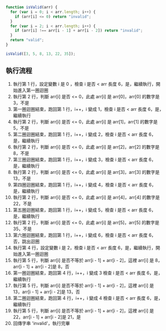 ```js
function isValid(arr) {
  for (var i = 0; i < arr.length; i++) {
    if (arr[i] <= 0) return "invalid";
  }
  for (var i = 2; i < arr.length; i++) {
    if (arr[i] !== arr[i - 1] + arr[i - 2]) return "invalid";
  }
  return "valid";
}

isValid([3, 5, 8, 13, 22, 35]);
```

## 執行流程

1. 執行第 1 行，設定變數 i 是 0 ，檢查 i 是否 < arr 長度 6，是，繼續執行，開始進入第一圈迴圈
2. 執行第 2 行，判斷 arr[i] 是否 <= 0，此處 arr[i] 是 arr[0]，arr[0] 的數字是 3，不是
3. 第一圈迴圈結束，跑回第 1 行，i++，i 變成 1，檢查 i 是否 < arr 長度 6，是，繼續執行
4. 執行第 2 行，判斷 arr[i] 是否 <= 0，此處 arr[i] 是 arr[1]，arr[1] 的數字是 5，不是
5. 第二圈迴圈結束，跑回第 1 行，i++，i 變成 2，檢查 i 是否 < arr 長度 6，是，繼續執行
6. 執行第 2 行，判斷 arr[i] 是否 <= 0，此處 arr[i] 是 arr[2]，arr[2] 的數字是 8，不是
7. 第三圈迴圈結束，跑回第 1 行，i++，i 變成 3，檢查 i 是否 < arr 長度 6，是，繼續執行
8. 執行第 2 行，判斷 arr[i] 是否 <= 0，此處 arr[i] 是 arr[3]，arr[3] 的數字是 13，不是
9. 第四圈迴圈結束，跑回第 1 行，i++，i 變成 4，檢查 i 是否 < arr 長度 6，是，繼續執行
10. 執行第 2 行，判斷 arr[i] 是否 <= 0，此處 arr[i] 是 arr[4]，arr[4] 的數字是 22，不是
11. 第五圈迴圈結束，跑回第 1 行，i++，i 變成 5，檢查 i 是否 < arr 長度 6，是，繼續執行
12. 執行第 2 行，判斷 arr[i] 是否 <= 0，此處 arr[i] 是 arr[5]，arr[5] 的數字是 35，不是
13. 第六圈迴圈結束，跑回第 1 行，i++，i 變成 6，檢查 i 是否 < arr 長度 6，否，跳出迴圈
14. 執行第 4 行，設定變數 i 是 2，檢查 i 是否 < arr 長度 6，是，繼續執行，開始進入第一圈迴圈
15. 執行第 5 行，判斷 arr[i] 是否不等於 arr[i - 1] + arr[i - 2]，這裡 arr[i] 是 8，arr[i - 1] + arr[i - 2]是 8，否
16. 第一圈迴圈結束，跑回第 4 行，i++，i 變成 3 檢查 i 是否 < arr 長度 6，是，繼續執行
17. 執行第 5 行，判斷 arr[i] 是否不等於 arr[i - 1] + arr[i - 2]，這裡 arr[i] 是 13，arr[i - 1] + arr[i - 2]是 13，否
18. 第二圈迴圈結束，跑回第 4 行，i++，i 變成 4 檢查 i 是否 < arr 長度 6，是，繼續執行
19. 執行第 5 行，判斷 arr[i] 是否不等於 arr[i - 1] + arr[i - 2]，這裡 arr[i] 是 22，arr[i - 1] + arr[i - 2]是 21，是
20. 回傳字串 'invalid'，執行完畢
